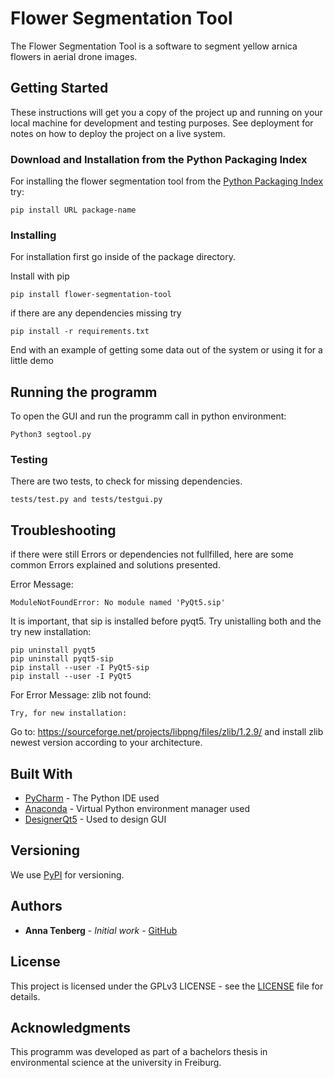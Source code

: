 # Flower Segmentation Tool

The Flower Segmentation Tool is a software to segment yellow arnica flowers in aerial drone images. 

## Getting Started

These instructions will get you a copy of the project up and running on your local machine for development and testing purposes. See deployment for notes on how to deploy the project on a live system.

### Download and Installation from the Python Packaging Index

For installing the flower segmentation tool from the [Python Packaging Index](https://pypi.org/) try:

```
pip install URL package-name
```

### Installing

For installation first go inside of the package directory.

Install with pip

```
pip install flower-segmentation-tool
```

if there are any dependencies missing try

```
pip install -r requirements.txt
```

End with an example of getting some data out of the system or using it for a little demo

## Running the programm

To open the GUI and run the programm call in python environment:
```
Python3 segtool.py
```

### Testing

There are two tests, to check for missing dependencies.

```
tests/test.py and tests/testgui.py
```

## Troubleshooting

if there were still Errors or dependencies not fullfilled, here are some common Errors explained and solutions presented.

Error Message:
```
ModuleNotFoundError: No module named 'PyQt5.sip'
```
It is important, that sip is installed before pyqt5. Try unistalling both and the try new installation:
```
pip uninstall pyqt5
pip uninstall pyqt5-sip
pip install --user -I PyQt5-sip
pip install --user -I PyQt5
```

For Error Message: zlib not found:
```
Try, for new installation:
```
Go to: 
https://sourceforge.net/projects/libpng/files/zlib/1.2.9/ 
and install zlib newest version according to your architecture.


## Built With

* [PyCharm](https://www.jetbrains.com/pycharm/) - The Python IDE used
* [Anaconda](https://maven.apache.org/) - Virtual Python environment manager used
* [DesignerQt5](https://www.riverbankcomputing.com/static/Docs/PyQt5/designer.html) - Used to design GUI

## Versioning

We use [PyPI](http://pypi.org/) for versioning.

## Authors

* **Anna Tenberg** - *Initial work* - [GitHub](https://github.com/AnnaTe)

## License

This project is licensed under the GPLv3 LICENSE - see the [LICENSE](LICENSE) file for details.

## Acknowledgments

This programm was developed as part of a bachelors thesis in environmental science at the university in Freiburg. 
